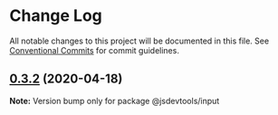 # Change Log

All notable changes to this project will be documented in this file.
See [Conventional Commits](https://conventionalcommits.org) for commit guidelines.

## [0.3.2](https://github.com/jsdevtools/jsdevtools/compare/@jsdevtools/input@0.3.1...@jsdevtools/input@0.3.2) (2020-04-18)

**Note:** Version bump only for package @jsdevtools/input
